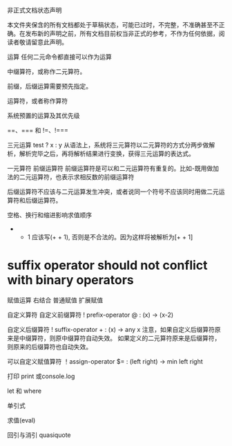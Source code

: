 非正式文档状态声明

本文件夹保含的所有文档都处于草稿状态，可能已过时，不完整，不准确甚至不正确。在发布新的声明之前，所有文档目前权当非正式的参考，不作为任何依据，阅读者敬请留意此声明。

运算
  任何二元命令都直接可以作为运算

  中缀算符，或称作二元算符。

  前缀，后缀运算需要预先指定。
  
  运算符，或者称作算符


系统预置的运算及其优先级

==、=== 和 !=、!===

三元运算 test ? x : y
  从语法上，系统将三元算符以二元算符的方式分两步做解析，解析完毕之后，再将解析结果进行变换，获得三元运算的表达式。

一元算符
  前缀运算符
    前缀运算符是可以和二元运算符有重复的。比如-既用做加法的二元运算符，也表示求相反数的前缀运算符

  后缀运算符不应该与二元运算发生冲突，或者说同一个符号不应该同时用做二元运算符和后缀运算符。


空格、换行和缩进影响求值顺序


+ + 1
应该写(+ + 1), 否则是不合法的。因为这样将被解析为[+ + 1]

# suffix operator should not conflict with binary operators

赋值运算
  右结合
  普通赋值
  扩展赋值


自定义算符
  自定义前缀算符
    ! prefix-operator @ : (x) -> (x-2)

  自定义后缀算符
    ! suffix-operator + : (x) -> any x
    注意，如果自定义后缀算符原来是中缀算符，则原中缀算符自动失效。
    如果定义的二元算符原来是后缀算符，则原来的后缀算符也自动失效。

  可以自定义赋值算符
    ！assign-operator $= : (left right) -> min left right

打印 
  print 或console.log

let 和 where

单引式

求值(eval)

回引与消引
  quasiquote 

